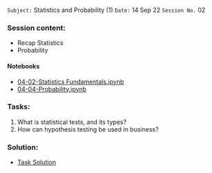 `Subject:` Statistics and Probability (1)
 `Date:` 14 Sep 22 `Session No.` 02

### Session content:

- Recap Statistics 
- Probability


#### Notebooks

- [04-02-Statistics Fundamentals.ipynb](https://github.com/AhmedUZaki/Basic-Mathematics-for-Machine-Learning/blob/master/Statistics%20and%20Probability%20by%20Hiren/04-02-Statistics%20Fundamentals.ipynb)
- [04-04-Probability.ipynb](https://github.com/AhmedUZaki/Basic-Mathematics-for-Machine-Learning/blob/master/Statistics%20and%20Probability%20by%20Hiren/04-04-Probability.ipynb)

### Tasks:

1. What is statistical tests, and its types?
2. How can hypothesis testing be used in business?

### Solution:

- [Task Solution](https://github.com/AhmedUZaki/INSTANT-AI/blob/main/Track%202_%20Mathematics%20%20for%20Data%20science/Session%2003/Task%20Solution.md)
